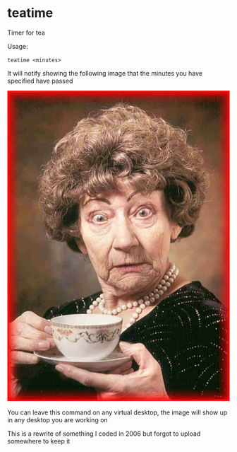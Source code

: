 # teatime

Timer for tea

Usage:

```
teatime <minutes>
```

It will notify showing the following image that the minutes you have specified have passed

![tea time](https://raw.githubusercontent.com/jordiprats/teatime/master/alarm.bmp "It's tea time!")

You can leave this command on any virtual desktop, the image will show up in any desktop you are working on

This is a rewrite of something I coded in 2006 but forgot to upload somewhere to keep it
